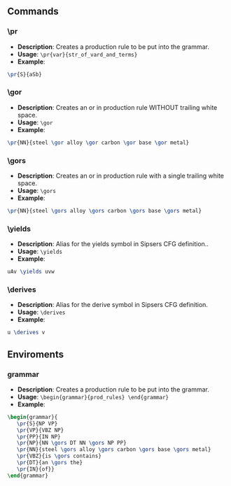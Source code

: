## Commands

### \pr
  - **Description**: Creates a production rule to be put into the grammar.
  - **Usage**: `\pr{var}{str_of_vard_and_terms}`
  - **Example**: 
  ```latex 
  \pr{S}{aSb}
  ```
### \gor
 - **Description**: Creates an or in production rule WITHOUT trailing white space.
 - **Usage**: `\gor`
 - **Example**:
 ```latex
 \pr{NN}{steel \gor alloy \gor carbon \gor base \gor metal}
 ```
### \gors
 - **Description**: Creates an or in production rule with a single trailing white space.
 - **Usage**: `\gors`
 - **Example**: 
 ```latex
 \pr{NN}{steel \gors alloy \gors carbon \gors base \gors metal}
 ```
 
 ### \yields
 - **Description**: Alias for the yields symbol in Sipsers CFG definition..
 - **Usage**: `\yields`
 - **Example**:
 ```latex
 uAv \yields uvw
 ```
 
 ### \derives
 - **Description**: Alias for the derive symbol in Sipsers CFG definition.
 - **Usage**: `\derives`
 - **Example**: 
 ```latex
 u \derives v
 ```
## Enviroments 

### grammar
 - **Description**: Creates a production rule to be put into the grammar.
 - **Usage**: `\begin{grammar}{prod_rules}
               \end{grammar}`
 - **Example**: 
 ```latex
 \begin{grammar}{
    \pr{S}{NP VP}
    \pr{VP}{VBZ NP}
    \pr{PP}{IN NP}
    \pr{NP}{NN \gors DT NN \gors NP PP}
    \pr{NN}{steel \gors alloy \gors carbon \gors base \gors metal}
    \pr{VBZ}{is \gors contains}
    \pr{DT}{an \gors the}
    \pr{IN}{of}}
\end{grammar}
  ```
